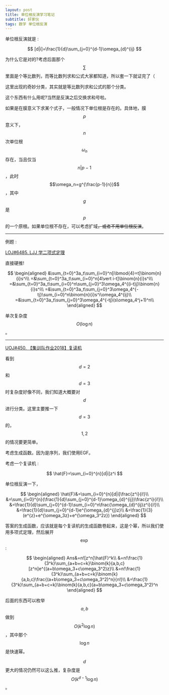 ```yaml
---
layout: post
title: 单位根反演学习笔记
subtitle: 好家伙
tags: 数学 单位根反演
---
```


单位根反演就是 : 

$$
[d|i]=\frac{1}{d}\sum_{j=0}^{d-1}\omega_{d}^{ij}
$$

为什么它是对的?考虑后面那个$$\sum$$里面是个等比数列，而等比数列求和公式大家都知道，所以套一下就证完了（

这里出现的奇妙分类，其实就是等比数列求和公式的那个分类。

这个东西有什么用呢?当然是反演之后交换求和号啦。

如果是在膜意义下求某个式子，一般情况下单位根是存在的。具体地，膜$$p$$意义下，$$n$$次单位根$$\omega_n$$存在，当且仅当$$n|p-1$$，此时$$\omega_n=g^{\frac{p-1}{n}}$$，其中$$g$$是$$p$$的一个原根。如果单位根不存在，可以考虑扩域~~，或者不用单位根反演~~。

-----

例题 : 

[LOJ#6485. LJJ 学二项式定理](https://loj.ac/p/6485)

直接硬推!

$$
\begin{aligned}
&\sum_{t=0}^3a_t\sum_{i=0}^n[i\bmod{4}=t]\binom{n}{i}s^i\\
=&\sum_{t=0}^3a_t\sum_{i=0}^n[4\vert i-t]\binom{n}{i}s^i\\
=&\sum_{t=0}^3a_t\sum_{i=0}^n\sum_{j=0}^3\omega_4^{(i-t)j}\binom{n}{i}s^i\\
=&\sum_{t=0}^3a_t\sum_{j=0}^3\omega_4^{-tj}\sum_{i=0}^n\binom{n}{i}s^i\omega_4^{ij}\\
=&\sum_{t=0}^3a_t\sum_{j=0}^3\omega_4^{-tj}(s\omega_4^j+1)^n\\
\end{aligned}
$$

单次复杂度$$O(\log n)$$。

-----

[UOJ#450. 【集训队作业2018】复读机](https://uoj.ac/problem/450)

看到$$d=2$$和$$d=3$$时复杂度好像不同，我们知道大概要对$$d$$进行分类。这里主要推一下$$d=3$$的，$$1,2$$的情况要更简单。

考虑生成函数。因为是序列，我们使用EGF。

考虑一个复读机 : 

$$
\hat{F}=\sum_{i=0}^{n}[d|i]z^i
$$

单位根反演一下，

$$
\begin{aligned}
\hat{F}&=\sum_{i=0}^{n}[d|i]\frac{z^i}{i!}\\
&=\sum_{i=0}^{n}(\frac{1}{d}\sum_{j=0}^{d-1}\omega_{d}^{ij})\frac{z^i}{i!}\\
&=\frac{1}{d}\sum_{j=0}^{d-1}\sum_{i=0}^n\frac{\omega_{d}^{ij}z^i}{i!}\\
&=\frac{1}{d}\sum_{j=0}^{d-1}e^{\omega_{d}^{j}z}\\
&=\frac{1}{3}(e^{z}+e^{\omega_3z}+e^{\omega_3^2z})
\end{aligned}
$$

答案的生成函数，应该就是每个复读机的生成函数卷起来，这是个幂，所以我们使用多项式定理，然后展开$$\exp$$ : 

$$
\begin{aligned}
Ans&=n![z^n]\hat{F}^k\\
&=n!\frac{1}{3^k}\sum_{a+b+c=k}\binom{k}{a,b,c}[z^n]e^{(a+b\omega_3+c\omega_3^2)z}\\
&=n!\frac{1}{3^k}\sum_{a+b+c=k}\binom{k}{a,b,c}\frac{(a+b\omega_3+c\omega_3^2)^n}{n!}\\
&=\frac{1}{3^k}\sum_{a+b+c=k}\binom{k}{a,b,c}(a+b\omega_3+c\omega_3^2)^n
\end{aligned}
$$

后面的东西可以枚举$$a,b$$做到$$O(k^2\log n)$$，其中那个$$\log n$$是快速幂。

$$d$$更大的情况仍然可以这么推，复杂度是$$O(k^{d-1}\log n)$$。